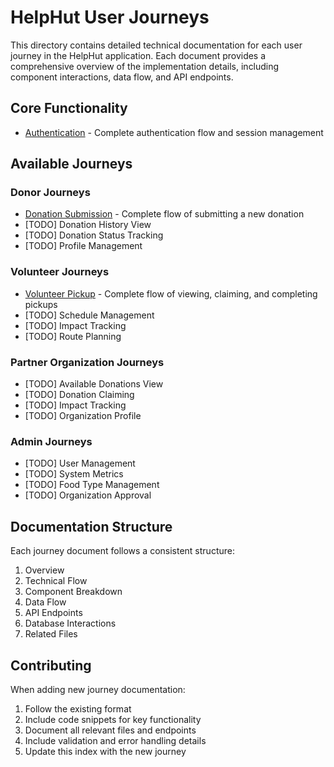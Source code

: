 # HelpHut User Journeys

This directory contains detailed technical documentation for each user journey in the HelpHut application. Each document provides a comprehensive overview of the implementation details, including component interactions, data flow, and API endpoints.

## Core Functionality
- [Authentication](./auth.md) - Complete authentication flow and session management

## Available Journeys

### Donor Journeys
- [Donation Submission](./donor-submission.md) - Complete flow of submitting a new donation
- [TODO] Donation History View
- [TODO] Donation Status Tracking
- [TODO] Profile Management

### Volunteer Journeys
- [Volunteer Pickup](./volunteer-pickup.md) - Complete flow of viewing, claiming, and completing pickups
- [TODO] Schedule Management
- [TODO] Impact Tracking
- [TODO] Route Planning

### Partner Organization Journeys
- [TODO] Available Donations View
- [TODO] Donation Claiming
- [TODO] Impact Tracking
- [TODO] Organization Profile

### Admin Journeys
- [TODO] User Management
- [TODO] System Metrics
- [TODO] Food Type Management
- [TODO] Organization Approval

## Documentation Structure
Each journey document follows a consistent structure:
1. Overview
2. Technical Flow
3. Component Breakdown
4. Data Flow
5. API Endpoints
6. Database Interactions
7. Related Files

## Contributing
When adding new journey documentation:
1. Follow the existing format
2. Include code snippets for key functionality
3. Document all relevant files and endpoints
4. Include validation and error handling details
5. Update this index with the new journey 